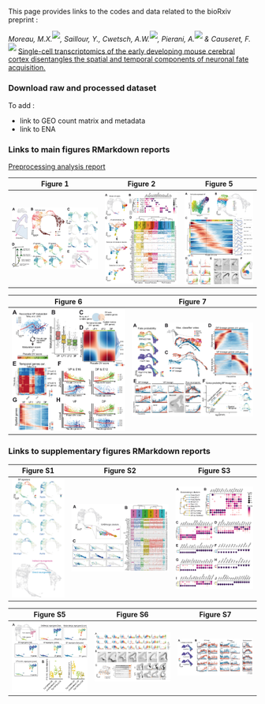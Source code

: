 
This page provides links to the codes and data related to the bioRxiv preprint :

*Moreau, M.X.<sup>[![](https://orcid.org/sites/default/files/images/orcid_16x16.png)](https://orcid.org/0000-0002-2592-2373)</sup>, Saillour, Y., Cwetsch, A.W.<sup>[![](https://orcid.org/sites/default/files/images/orcid_16x16.png)](https://orcid.org/0000-0002-8156-1218)</sup>, Pierani, A.<sup>[![](https://orcid.org/sites/default/files/images/orcid_16x16.png)](https://orcid.org/0000-0002-4872-4791)</sup> & Causeret, F.<sup>[![](https://orcid.org/sites/default/files/images/orcid_16x16.png)](https://orcid.org/0000-0002-0543-4938)</sup>* [Single-cell transcriptomics of the early developing mouse cerebral cortex disentangles the spatial and temporal components of neuronal fate acquisition.](https://doi.org/10.1101/2020.11.27.401398)


### Download raw and processed dataset

To add :
- link to GEO count matrix and metadata 
- link to ENA

### Links to main figures RMarkdown reports

[Preprocessing analysis report](./html-Reports/Quality_Control.html)

| Figure 1 | Figure 2 | Figure 5 |
|-|-|-|
| [![](./Figures/Figure1.jpg)](./html-Reports/Figure1.html) | [![](./Figures/Figure2.jpg)](./html-Reports/Figure2.html) | [![](./Figures/Figure5.jpg)](./html-Reports/Figure5.html) |

| Figure 6 | Figure 7 |
|-|-|
| [![](./Figures/Figure6.jpg)](./html-Reports/Figure6.html) | [![](./Figures/Figure7.jpg)](./html-Reports/Figure7.html) |

### Links to supplementary figures RMarkdown reports

| Figure S1 | Figure S2 | Figure S3 |
|-|-|-|
| [![](./Figures/FigureS1.jpg)](./html-Reports/FigureS1.html) | [![](./Figures/FigureS2.jpg)](./html-Reports/FigureS2.html) | [![](./Figures/FigureS3.jpg)](./html-Reports/FigureS3.html) |

| Figure S5 | Figure S6 | Figure S7 |
|-|-|-|
| [![](./Figures/FigureS5.jpg)](./html-Reports/FigureS5.html) | [![](./Figures/FigureS6.jpg)](https://matthieuxmoreau.github.io/EarlyPallialNeurogenesis/html-Reports/Figure5.html#Plot_the_representative_gene_of_the_Figure_S6) | [![](./Figures/FigureS7.jpg)](https://matthieuxmoreau.github.io/EarlyPallialNeurogenesis/html-Reports/Figure7.html#Plot_relevant_gene_trends) |
